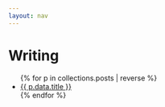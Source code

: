 ```yaml
---
layout: nav
---
```


# Writing

<ul class="posts">
{% for p in collections.posts | reverse %}
  <li><a href="{{ p.url }}">{{ p.data.title }}</a></li>
{% endfor %}
</ul>